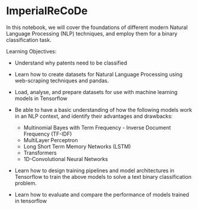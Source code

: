 # ImperialReCoDe

In this notebook, we will cover the foundations of different modern Natural Language Processing (NLP) techniques, and employ them for a binary classification task.

Learning Objectives:

- Understand why patents need to be classified

- Learn how to create datasets for Natural Language Processing using web-scraping techniques and pandas.

- Load, analyse, and prepare datasets for use with machine learning models in Tensorflow

- Be able to have a basic understanding of how the following models work in an NLP context, and identify their advantages and drawbacks:


  - Multinomial Bayes with Term Frequency - Inverse Document Frequency (TF-IDF)
  - MultiLayer Perceptron
  - Long Short Term Memory Networks (LSTM)
  - Transformers
  - 1D-Convolutional Neural Networks

- Learn how to design training pipelines and model architectures in Tensorflow to train the above models to solve a text binary classification problem.

- Learn how to evaluate and compare the performance of models trained in tensorflow
